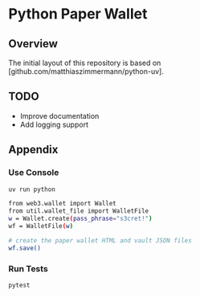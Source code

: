 # Python Paper Wallet

## Overview
The initial layout of this repository is based on [github.com/matthiaszimmermann/python-uv].

## TODO
- Improve documentation
- Add logging support

## Appendix

### Use Console
```sh
uv run python
```

```sh
from web3.wallet import Wallet
from util.wallet_file import WalletFile
w = Wallet.create(pass_phrase="s3cret!")
wf = WalletFile(w)

# create the paper wallet HTML and vault JSON files
wf.save()
```

### Run Tests
```sh
pytest
```
